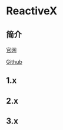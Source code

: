 # ReactiveX

## 简介

[官网]('http://reactivex.io/' '')

[Github]('https://github.com/ReactiveX/RxJava' '')

## 1.x

## 2.x

## 3.x
